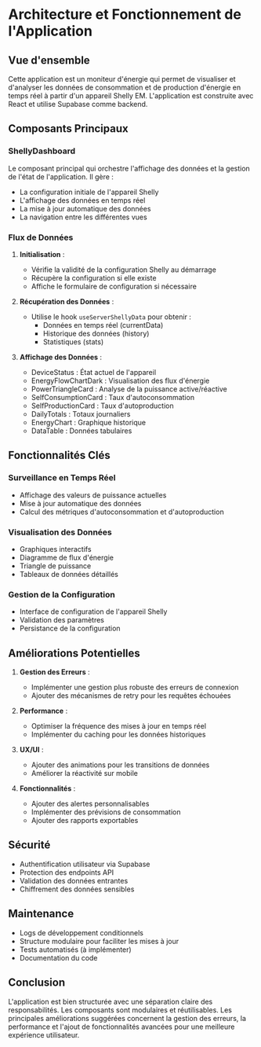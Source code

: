# Architecture et Fonctionnement de l'Application

## Vue d'ensemble

Cette application est un moniteur d'énergie qui permet de visualiser et d'analyser les données de consommation et de production d'énergie en temps réel à partir d'un appareil Shelly EM. L'application est construite avec React et utilise Supabase comme backend.

## Composants Principaux

### ShellyDashboard

Le composant principal qui orchestre l'affichage des données et la gestion de l'état de l'application. Il gère :

- La configuration initiale de l'appareil Shelly
- L'affichage des données en temps réel
- La mise à jour automatique des données
- La navigation entre les différentes vues

### Flux de Données

1. **Initialisation** :
   - Vérifie la validité de la configuration Shelly au démarrage
   - Récupère la configuration si elle existe
   - Affiche le formulaire de configuration si nécessaire

2. **Récupération des Données** :
   - Utilise le hook `useServerShellyData` pour obtenir :
     - Données en temps réel (currentData)
     - Historique des données (history)
     - Statistiques (stats)

3. **Affichage des Données** :
   - DeviceStatus : État actuel de l'appareil
   - EnergyFlowChartDark : Visualisation des flux d'énergie
   - PowerTriangleCard : Analyse de la puissance active/réactive
   - SelfConsumptionCard : Taux d'autoconsommation
   - SelfProductionCard : Taux d'autoproduction
   - DailyTotals : Totaux journaliers
   - EnergyChart : Graphique historique
   - DataTable : Données tabulaires

## Fonctionnalités Clés

### Surveillance en Temps Réel

- Affichage des valeurs de puissance actuelles
- Mise à jour automatique des données
- Calcul des métriques d'autoconsommation et d'autoproduction

### Visualisation des Données

- Graphiques interactifs
- Diagramme de flux d'énergie
- Triangle de puissance
- Tableaux de données détaillés

### Gestion de la Configuration

- Interface de configuration de l'appareil Shelly
- Validation des paramètres
- Persistance de la configuration

## Améliorations Potentielles

1. **Gestion des Erreurs** :
   - Implémenter une gestion plus robuste des erreurs de connexion
   - Ajouter des mécanismes de retry pour les requêtes échouées

2. **Performance** :
   - Optimiser la fréquence des mises à jour en temps réel
   - Implémenter du caching pour les données historiques

3. **UX/UI** :
   - Ajouter des animations pour les transitions de données
   - Améliorer la réactivité sur mobile

4. **Fonctionnalités** :
   - Ajouter des alertes personnalisables
   - Implémenter des prévisions de consommation
   - Ajouter des rapports exportables

## Sécurité

- Authentification utilisateur via Supabase
- Protection des endpoints API
- Validation des données entrantes
- Chiffrement des données sensibles

## Maintenance

- Logs de développement conditionnels
- Structure modulaire pour faciliter les mises à jour
- Tests automatisés (à implémenter)
- Documentation du code

## Conclusion

L'application est bien structurée avec une séparation claire des responsabilités. Les composants sont modulaires et réutilisables. Les principales améliorations suggérées concernent la gestion des erreurs, la performance et l'ajout de fonctionnalités avancées pour une meilleure expérience utilisateur.